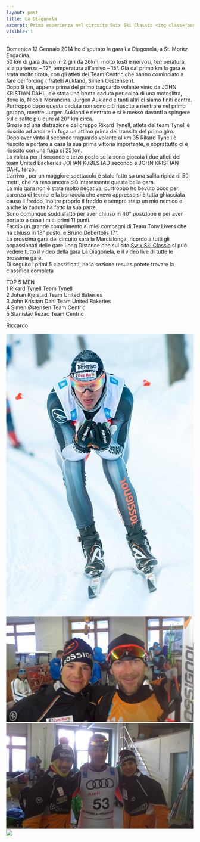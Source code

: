 ```yaml
---
layout: post
title: La Diagonela
excerpt: Prima esperienza nel circuito Swix Ski Classic <img class="postimg" src="/images/diagonela.jpg">
visible: 1
---
```


Domenica 12 Gennaio 2014 ho disputato la gara La Diagonela, a St. Moritz Engadina.<br>
50 km di gara diviso in 2 giri da 26km, molto tosti e nervosi, temperatura alla partenza – 12°, temperatura all’arrivo – 15°. Già dal primo km la gara è stata molto tirata, con gli atleti del Team Centric che hanno cominciato a fare del forcing ( fratelli Aukland, Simen Oestensen).<br>
Dopo 9 km, appena prima del primo traguardo volante vinto da JOHN KRISTIAN DAHL, c’è stata una brutta caduta per colpa di una motoslitta, dove io, Nicola Morandina, Jurgen Aukland e tanti altri ci siamo finiti dentro.<br>
Purtroppo dopo questa caduta non sono più riuscito a rientrare nel primo gruppo, mentre Jurgen Aukland è rientrato e si è messo davanti a spingere sulle salite più dure al 20° km circa.<br>
Grazie ad una distrazione del gruppo Rikard Tynell, atleta del team Tynell è riuscito ad andare in fuga un attimo prima del transito del primo giro.<br>
Dopo aver vinto il secondo traguardo volante al km 35 Rikard Tynell è riuscito a portare a casa la sua prima vittoria importante, e soprattutto ci è riuscito con una fuga di 25 km.<br>
La volata per il secondo e terzo posto se la sono giocata i due atleti del team United Backeries JOHAN KJØLSTAD secondo e JOHN KRISTIAN DAHL terzo.<br>
L’arrivo , per un maggiore spettacolo è stato fatto su una salita ripida di 50 metri, che ha reso ancora più interessante questa bella gara.<br>
La mia gara non è stata molto negativa, purtroppo ho bevuto poco per carenza di tecnici e la borraccia che avevo appresso si è tutta ghiacciata causa il freddo, inoltre proprio il freddo è sempre stato un mio nemico e anche la caduta ha fatto la sua parte.<br>
Sono comunque soddisfatto per aver chiuso in 40° posizione e per aver portato a casa i miei primi 11 punti.<br>
Faccio un grande complimento ai miei compagni di Team Tony Livers che ha chiuso in 13° posto, e Bruno Debertolis 17°.<br>
La prossima gara del circuito sarà la Marcialonga, ricordo a tutti gli appassionati delle gare Long Distance che sul sito <a href="http:\\swixskiclassics.com">Swix Ski Classic</a> si può vedere tutto il video della gara La Diagonela, e il video live di tutte le prossime gare.<br>
Di seguito i primi 5 classificati, nella sezione results potete trovare la classifica completa

TOP 5 MEN<br>
1 Rikard Tynell Team Tynell<br>
2 Johan Kjølstad Team United Bakeries<br>
3 John Kristian Dahl Team United Bakeries<br>
4 Simen Østensen Team Centric<br>
5 Stanislav Rezac Team Centric<br>

Riccardo


<a href="/images/diagonela.jpg"><img class="postimg" src="/images/diagonela.jpg"></a>
<a href="/images/gilberto.jpg"><img class="postimg" src="/images/gilberto.jpg"></a>
<a href="/images/teammates.jpg"><img class="postimg" src="/images/teammates.jpg"></a>
<a href="/images/diagopodio.jpg"><img class="postimg" src="/images/diagopodio.jpg"></a>

